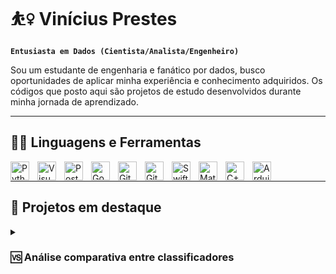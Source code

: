 # ⛹️‍♀️ Vinícius Prestes
**`Entusiasta em Dados (Cientista/Analista/Engenheiro)`**

Sou um estudante de engenharia e fanático por dados, busco oportunidades de aplicar minha experiência e conhecimento adquiridos.
Os códigos que posto aqui são projetos de estudo desenvolvidos durante minha jornada de aprendizado.

---

## 👨‍💻 Linguagens e Ferramentas

<img align="left" alt="Python" width="30px" style="padding-right:10px;" src="https://cdn.jsdelivr.net/gh/devicons/devicon/icons/python/python-original.svg" />
<img align="left" alt="VisualStudioCode" width="30px" style="padding-right:10px;" src="https://cdn.jsdelivr.net/gh/devicons/devicon/icons/visualstudio/visualstudio-plain.svg" />
<img align="left" alt="PostgreSQL" width="30px" style="padding-right:10px;" src="https://cdn.jsdelivr.net/gh/devicons/devicon/icons/postgresql/postgresql-original.svg" />     
<img align="left" alt="GoogleCloud" width="30px" style="padding-right:10px;"  src="https://cdn.jsdelivr.net/gh/devicons/devicon/icons/googlecloud/googlecloud-original.svg" />
<img align="left" alt="Git" width="30px" style="padding-right:10px;" src="https://cdn.jsdelivr.net/gh/devicons/devicon/icons/git/git-original.svg" />
<img align="left" alt="GitHub" width="30px" style="padding-right:10px;" src="https://cdn.jsdelivr.net/gh/devicons/devicon/icons/github/github-original.svg" />
<img align="left" alt="Swift" width="30px" style="padding-right:10px;" src="https://cdn.jsdelivr.net/gh/devicons/devicon/icons/swift/swift-original.svg" />
<img align="left" alt="Matlab" width="30px" style="padding-right:10px;" src="https://cdn.jsdelivr.net/gh/devicons/devicon/icons/matlab/matlab-original.svg" />
<img align="left" alt="C++" width="30px" style="padding-right:10px;" src="https://cdn.jsdelivr.net/gh/devicons/devicon/icons/cplusplus/cplusplus-line.svg" />
<img align="left" alt="Arduino" width="30px" style="padding-right:10px;" src="https://cdn.jsdelivr.net/gh/devicons/devicon/icons/arduino/arduino-original-wordmark.svg" />
<br />

---

## 🚀 Projetos em destaque

<details>
 <summary><h3>🆚 Análise comparativa entre classificadores </h3></summary>
   Esse foi meu primeiro projeto em Ciência de Dados, aonde comparei a acurácia de dois classificadores clássicos KNearestNeighbor e RandomForestClassifier aplicados em cinco datasets distintos.
   Os dados utilizados foram todos encontrados no Kaggle, e as temáticas abordadas nos datasets eram diversas, desde dados de saúde pública até dados sobre aplicativos de android.
   Depois de carregados, os datasets foram analisados e preparados para a etapa de treinamento e teste dos classificadores. Por fim, realizei uma análise estatística dos resultados de acurácia dos classificadores. Um deles se destacou significativamente, qual é o seu palpite? 👀

   #
   
  **Habilidades aplicadas nesse projeto:**
  * Busca por dados na plataforma Kaggle
  * Carregamento de Dados no Google Colab
  * Análise Exploratória de Dados
  * Criação de Classificadores (KNN e RandomForest)
  * Validação cruzada de Classificadores
  * Análise estatística de resultados
